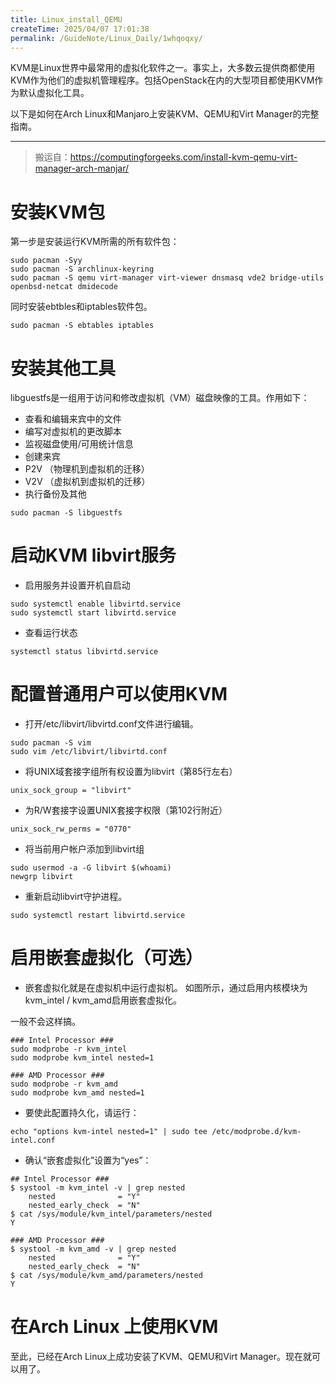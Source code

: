 ```yaml
---
title: Linux_install_QEMU
createTime: 2025/04/07 17:01:38
permalink: /GuideNote/Linux_Daily/1whqoqxy/
---
```


KVM是Linux世界中最常用的虚拟化软件之一。事实上，大多数云提供商都使用KVM作为他们的虚拟机管理程序。包括OpenStack在内的大型项目都使用KVM作为默认虚拟化工具。

以下是如何在Arch Linux和Manjaro上安装KVM、QEMU和Virt Manager的完整指南。

---

>搬运自：https://computingforgeeks.com/install-kvm-qemu-virt-manager-arch-manjar/


# 安装KVM包
第一步是安装运行KVM所需的所有软件包：

```shell
sudo pacman -Syy
sudo pacman -S archlinux-keyring
sudo pacman -S qemu virt-manager virt-viewer dnsmasq vde2 bridge-utils openbsd-netcat dmidecode
```

同时安装ebtbles和iptables软件包。

```shell
sudo pacman -S ebtables iptables
```
# 安装其他工具

libguestfs是一组用于访问和修改虚拟机（VM）磁盘映像的工具。作用如下：

- 查看和编辑来宾中的文件
- 编写对虚拟机的更改脚本
- 监视磁盘使用/可用统计信息
- 创建来宾
- P2V （物理机到虚拟机的迁移）
- V2V （虚拟机到虚拟机的迁移）
- 执行备份及其他

```shell
sudo pacman -S libguestfs
```
# 启动KVM libvirt服务

- 启用服务并设置开机自启动
```shell
sudo systemctl enable libvirtd.service
sudo systemctl start libvirtd.service
```
- 查看运行状态
```shell
systemctl status libvirtd.service
```
# 配置普通用户可以使用KVM

- 打开/etc/libvirt/libvirtd.conf文件进行编辑。

```shell
sudo pacman -S vim
sudo vim /etc/libvirt/libvirtd.conf
```
- 将UNIX域套接字组所有权设置为libvirt（第85行左右）

```shell
unix_sock_group = "libvirt"
```
- 为R/W套接字设置UNIX套接字权限（第102行附近）

```shell
unix_sock_rw_perms = "0770"
```
- 将当前用户帐户添加到libvirt组

```shell
sudo usermod -a -G libvirt $(whoami)
newgrp libvirt
```
- 重新启动libvirt守护进程。

```shell
sudo systemctl restart libvirtd.service
```

# 启用嵌套虚拟化（可选）

- 嵌套虚拟化就是在虚拟机中运行虚拟机。
如图所示，通过启用内核模块为kvm_intel / kvm_amd启用嵌套虚拟化。

一般不会这样搞。

```shell
### Intel Processor ###
sudo modprobe -r kvm_intel
sudo modprobe kvm_intel nested=1

### AMD Processor ###
sudo modprobe -r kvm_amd
sudo modprobe kvm_amd nested=1
```
- 要使此配置持久化，请运行：

```shell
echo "options kvm-intel nested=1" | sudo tee /etc/modprobe.d/kvm-intel.conf
```

- 确认“嵌套虚拟化”设置为“yes”：

```shell
## Intel Processor ###
$ systool -m kvm_intel -v | grep nested
    nested              = "Y"
    nested_early_check  = "N"
$ cat /sys/module/kvm_intel/parameters/nested 
Y

### AMD Processor ###
$ systool -m kvm_amd -v | grep nested
    nested              = "Y"
    nested_early_check  = "N"
$ cat /sys/module/kvm_amd/parameters/nested 
Y
```


# 在Arch Linux 上使用KVM
  
至此，已经在Arch Linux上成功安装了KVM、QEMU和Virt Manager。现在就可以用了。

